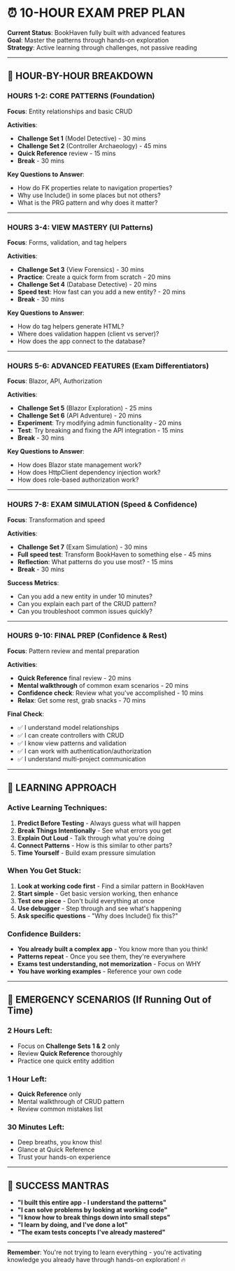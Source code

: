 # ⏰ 10-HOUR EXAM PREP PLAN

**Current Status**: BookHaven fully built with advanced features  
**Goal**: Master the patterns through hands-on exploration  
**Strategy**: Active learning through challenges, not passive reading

---

## 🎯 **HOUR-BY-HOUR BREAKDOWN**

### **HOURS 1-2: CORE PATTERNS** (Foundation)

**Focus**: Entity relationships and basic CRUD

**Activities**:

- **Challenge Set 1** (Model Detective) - 30 mins
- **Challenge Set 2** (Controller Archaeology) - 45 mins
- **Quick Reference** review - 15 mins
- **Break** - 30 mins

**Key Questions to Answer**:

- How do FK properties relate to navigation properties?
- Why use Include() in some places but not others?
- What is the PRG pattern and why does it matter?

---

### **HOURS 3-4: VIEW MASTERY** (UI Patterns)

**Focus**: Forms, validation, and tag helpers

**Activities**:

- **Challenge Set 3** (View Forensics) - 30 mins
- **Practice**: Create a quick form from scratch - 20 mins
- **Challenge Set 4** (Database Detective) - 20 mins
- **Speed test**: How fast can you add a new entity? - 20 mins
- **Break** - 30 mins

**Key Questions to Answer**:

- How do tag helpers generate HTML?
- Where does validation happen (client vs server)?
- How does the app connect to the database?

---

### **HOURS 5-6: ADVANCED FEATURES** (Exam Differentiators)

**Focus**: Blazor, API, Authorization

**Activities**:

- **Challenge Set 5** (Blazor Exploration) - 25 mins
- **Challenge Set 6** (API Adventure) - 20 mins
- **Experiment**: Try modifying admin functionality - 20 mins
- **Test**: Try breaking and fixing the API integration - 15 mins
- **Break** - 30 mins

**Key Questions to Answer**:

- How does Blazor state management work?
- How does HttpClient dependency injection work?
- How does role-based authorization work?

---

### **HOURS 7-8: EXAM SIMULATION** (Speed & Confidence)

**Focus**: Transformation and speed

**Activities**:

- **Challenge Set 7** (Exam Simulation) - 30 mins
- **Full speed test**: Transform BookHaven to something else - 45 mins
- **Reflection**: What patterns do you use most? - 15 mins
- **Break** - 30 mins

**Success Metrics**:

- Can you add a new entity in under 10 minutes?
- Can you explain each part of the CRUD pattern?
- Can you troubleshoot common issues quickly?

---

### **HOURS 9-10: FINAL PREP** (Confidence & Rest)

**Focus**: Pattern review and mental preparation

**Activities**:

- **Quick Reference** final review - 20 mins
- **Mental walkthrough** of common exam scenarios - 20 mins
- **Confidence check**: Review what you've accomplished - 10 mins
- **Relax**: Get some rest, grab snacks - 70 mins

**Final Check**:

- ✅ I understand model relationships
- ✅ I can create controllers with CRUD
- ✅ I know view patterns and validation
- ✅ I can work with authentication/authorization
- ✅ I understand multi-project communication

---

## 🧠 **LEARNING APPROACH**

### **Active Learning Techniques**:

1. **Predict Before Testing** - Always guess what will happen
2. **Break Things Intentionally** - See what errors you get
3. **Explain Out Loud** - Talk through what you're doing
4. **Connect Patterns** - How is this similar to other parts?
5. **Time Yourself** - Build exam pressure simulation

### **When You Get Stuck**:

1. **Look at working code first** - Find a similar pattern in BookHaven
2. **Start simple** - Get basic version working, then enhance
3. **Test one piece** - Don't build everything at once
4. **Use debugger** - Step through and see what's happening
5. **Ask specific questions** - "Why does Include() fix this?"

### **Confidence Builders**:

- **You already built a complex app** - You know more than you think!
- **Patterns repeat** - Once you see them, they're everywhere
- **Exams test understanding, not memorization** - Focus on WHY
- **You have working examples** - Reference your own code

---

## 🎯 **EMERGENCY SCENARIOS** (If Running Out of Time)

### **2 Hours Left**:

- Focus on **Challenge Sets 1 & 2** only
- Review **Quick Reference** thoroughly
- Practice one quick entity addition

### **1 Hour Left**:

- **Quick Reference** only
- Mental walkthrough of CRUD pattern
- Review common mistakes list

### **30 Minutes Left**:

- Deep breaths, you know this!
- Glance at Quick Reference
- Trust your hands-on experience

---

## 🚀 **SUCCESS MANTRAS**

- **"I built this entire app - I understand the patterns"**
- **"I can solve problems by looking at working code"**
- **"I know how to break things down into small steps"**
- **"I learn by doing, and I've done a lot"**
- **"The exam tests concepts I've already mastered"**

---

**Remember**: You're not trying to learn everything - you're activating knowledge you already have through hands-on exploration! 🔥
